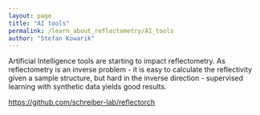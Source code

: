 ```yaml
---
layout: page
title: "AI tools"
permalink: /learn_about_reflectometry/AI_tools
author: "Stefan Kowarik"
---
```



Artificial Intelligence tools are starting to impact reflectometry. As reflectometry is an inverse problem - it is easy to calculate the reflectivity given a sample structure, but hard in the inverse direction - supervised learning with synthetic data yields good results.


https://github.com/schreiber-lab/reflectorch
